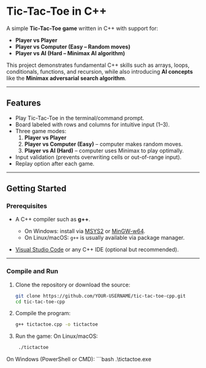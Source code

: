 # Tic-Tac-Toe in C++

A simple **Tic-Tac-Toe game** written in C++ with support for:

- **Player vs Player**
- **Player vs Computer (Easy – Random moves)**
- **Player vs AI (Hard – Minimax AI algorithm)**

This project demonstrates fundamental C++ skills such as arrays, loops, conditionals, functions, and recursion, while also introducing **AI concepts** like the **Minimax adversarial search algorithm**.

---

## Features

- Play Tic-Tac-Toe in the terminal/command prompt.
- Board labeled with rows and columns for intuitive input (1–3).
- Three game modes:
  1. **Player vs Player**
  2. **Player vs Computer (Easy)** – computer makes random moves.
  3. **Player vs AI (Hard)** – computer uses Minimax to play optimally.
- Input validation (prevents overwriting cells or out-of-range input).
- Replay option after each game.

---

## Getting Started

### Prerequisites

- A C++ compiler such as **g++**.
  - On Windows: install via [MSYS2](https://www.msys2.org/) or [MinGW-w64](http://mingw-w64.org/).
  - On Linux/macOS: `g++` is usually available via package manager.

- [Visual Studio Code](https://code.visualstudio.com/) or any C++ IDE (optional but recommended).

---

### Compile and Run

1. Clone the repository or download the source:
   ```bash
   git clone https://github.com/YOUR-USERNAME/tic-tac-toe-cpp.git
   cd tic-tac-toe-cpp
   
2. Compile the program:
     ```bash
     g++ tictactoe.cpp -o tictactoe

3. Run the game:
  On Linux/macOS:
   ```bash
    ./tictactoe
  On Windows (PowerShell or CMD):
    ```bash
    .\tictactoe.exe
